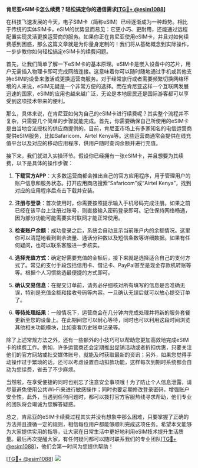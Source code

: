 **肯尼亚eSIM卡怎么续费？轻松搞定你的通信需求[[TG💪+ @esim1088](https://t.me/s/esim1088)]**

在科技飞速发展的今天，电子SIM卡（简称eSIM）已经逐渐成为一种趋势。相比于传统的实体SIM卡，eSIM的优势显而易见：它更小巧、更耐用，还能通过远程配置实现灵活更换运营商的服务。如果你正在肯尼亚使用eSIM卡，并且对如何续费感到困惑，那么这篇文章就是为你量身定制的！我们将从基础概念到实际操作，一步步教你如何轻松搞定eSIM卡的续费问题。

首先，让我们简单了解一下eSIM卡的基本原理。eSIM卡是嵌入设备中的芯片，用户无需插入物理卡即可完成网络连接。这意味着你可以随时随地通过手机或其他支持eSIM的设备来激活或更换运营商服务。对于经常旅行或者需要频繁切换网络环境的人来说，eSIM无疑是一个非常方便的选择。而在肯尼亚这样一个互联网发展迅速的国家，eSIM的应用也越来越广泛，无论是本地居民还是国际游客都可以享受到这项技术带来的便利。

那么，具体来说，在肯尼亚如何为自己的eSIM卡进行续费呢？其实整个流程并不复杂，只需要几个简单的步骤就能完成。首先，你需要确保自己所使用的eSIM卡是由当地合法授权的供应商提供的。目前，肯尼亚市场上有多家知名的电信运营商提供eSIM服务，比如Safaricom、Airtel Kenya等。这些运营商通常会提供在线充值平台以及对应的移动应用程序，供用户随时查询余额并进行充值。

接下来，我们就进入实操环节。假设你已经拥有一张eSIM卡，并且想要为其续费，以下是具体的操作步骤：

1. **下载官方APP**：大多数运营商都会推出自己的官方应用程序，用于管理用户的账户信息和服务状态。打开应用商店搜索“Safaricom”或“Airtel Kenya”，找到对应的应用程序后点击下载并安装。
   
2. **注册与登录**：首次使用时，你需要按照提示输入手机号码完成注册。如果之前已经在该平台上注册过账号，则直接输入密码登录即可。记住保持网络畅通，因为部分功能可能需要实时联网才能正常使用。

3. **检查账户余额**：成功登录之后，系统会自动显示当前账户内的余额情况。这里你可以清楚地看到剩余流量、通话分钟数以及短信条数等详细数据。如果有任何疑问，也可以联系客服进一步核实。

4. **选择充值方式**：确定好需要充值的金额后，接下来就是选择适合自己的支付方式了。常见的支付手段包括信用卡、借记卡、PayPal甚至是现金存款机转账等等。根据个人习惯挑选最便捷的方式即可。

5. **确认交易信息**：在提交订单前，请务必仔细核对所有填写的信息是否准确无误，特别是充值金额和接收号码等内容。一旦确认无误后就可以放心提交订单了。

6. **等待处理结果**：一般情况下，运营商会在几分钟内完成处理并将新的服务套餐更新至您的设备上。在此期间您可以耐心等待，同时也可以利用这段时间浏览其他相关功能模块，比如查看历史账单记录等。

除了上述常规方法之外，还有一些额外的小技巧可以帮助您更加高效地完成eSIM卡的续费工作。例如，许多运营商还会定期推出促销活动或者折扣优惠，只要关注他们的官方网站或社交媒体账号，就能及时获取最新的资讯；另外，如果您觉得手动操作过于繁琐的话，还可以考虑设置自动扣款功能，这样每次到期时系统都会自动为您续费，省去了不少麻烦。

当然啦，在享受便捷的同时也别忘了注意安全事项哦！为了防止个人信息泄露，请尽量避免使用公共Wi-Fi来进行敏感操作；同时也要定期修改登录密码，增强账户安全性。此外，当遇到任何问题时，都可以拨打官方客服热线寻求帮助，他们专业的团队将会竭诚为您解答疑惑。

总之，肯尼亚的eSIM卡续费过程其实并没有想象中那么困难，只要掌握了正确的方法并且遵循一定的规则，相信每位用户都能够顺利完成这项任务。希望本文能够为大家提供实用的指导，让大家在日常生活中更好地利用eSIM技术提升生活质量。最后再次提醒大家，有任何疑问都可以随时联系我们的专业团队[[TG💪+ @esim1088](https://t.me/s/esim1088)]，他们会第一时间为您提供帮助！

[[TG💪+ @esim1088](https://t.me/s/esim1088)] ![](https://i.postimg.cc/4NQfJmqS/Snipaste-2025-05-13-00-14-12.png)